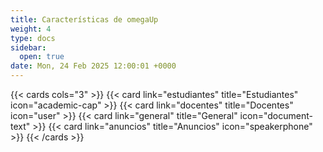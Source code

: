 ```yaml
---
title: Características de omegaUp
weight: 4
type: docs
sidebar:
  open: true
date: Mon, 24 Feb 2025 12:00:01 +0000
---
```


{{< cards cols="3" >}}
  {{< card link="estudiantes" title="Estudiantes" icon="academic-cap" >}}
  {{< card link="docentes" title="Docentes" icon="user" >}}
  {{< card link="general" title="General" icon="document-text" >}}
  {{< card link="anuncios" title="Anuncios" icon="speakerphone" >}}
{{< /cards >}}
